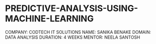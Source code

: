 # PREDICTIVE-ANALYSIS-USING-MACHINE-LEARNING
COMPANY: CODTECH IT SOLUTIONS
NAME: SANIKA BENAKE
DOMAIN: DATA ANALYSIS
DURATION: 4 WEEKS
MENTOR: NEELA SANTOSH
